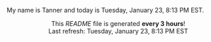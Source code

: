 My name is Tanner and today is Tuesday, January 23, 8:13 PM EST.

<p align="center">This <i>README</i> file is generated <b>every 3 hours</b>!</br>Last refresh: Tuesday, January 23, 8:13 PM EST<br /></p>
